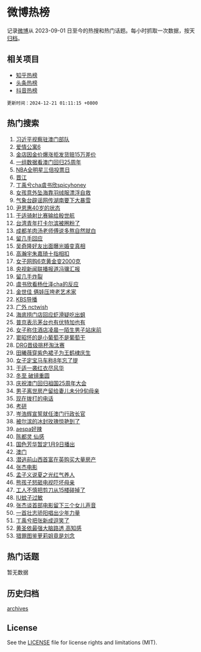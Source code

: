 # 微博热榜

记录[微博](https://www.weibo.com)从 2023-09-01 日至今的热搜和热门话题。每小时抓取一次数据，按天[归档](archives)。

## 相关项目

- [知乎热榜](https://github.com/hotarchive/zhihu)
- [头条热榜](https://github.com/hotarchive/toutiao)
- [抖音热榜](https://github.com/hotarchive/douyin)


`更新时间：2024-12-21 01:11:15 +0800`

## 热门搜索

1. [习近平视察驻澳门部队](https://m.weibo.cn/search?containerid=100103type%3D1%26t%3D10%26q%3D%23%E4%B9%A0%E8%BF%91%E5%B9%B3%E8%A7%86%E5%AF%9F%E9%A9%BB%E6%BE%B3%E9%97%A8%E9%83%A8%E9%98%9F%23&stream_entry_id=51&isnewpage=1&extparam=seat%3D1%26dgr%3D0%26filter_type%3Drealtimehot%26stream_entry_id%3D51%26c_type%3D51%26pos%3D0%26cate%3D10103%26q%3D%2523%25E4%25B9%25A0%25E8%25BF%2591%25E5%25B9%25B3%25E8%25A7%2586%25E5%25AF%259F%25E9%25A9%25BB%25E6%25BE%25B3%25E9%2597%25A8%25E9%2583%25A8%25E9%2598%259F%2523%26display_time%3D1734714674%26pre_seqid%3D17347146739810368585684)
1. [爱情公寓6](https://m.weibo.cn/search?containerid=100103type%3D1%26t%3D10%26q%3D%E7%88%B1%E6%83%85%E5%85%AC%E5%AF%936&stream_entry_id=31&isnewpage=1&extparam=seat%3D1%26stream_entry_id%3D31%26band_rank%3D1%26flag%3D2%26q%3D%25E7%2588%25B1%25E6%2583%2585%25E5%2585%25AC%25E5%25AF%25936%26dgr%3D0%26filter_type%3Drealtimehot%26c_type%3D31%26pos%3D0%26cate%3D5001%26realpos%3D1%26lcate%3D5001%26display_time%3D1734714674%26pre_seqid%3D17347146739810368585684)
1. [金店因金价爆涨拒发货赔15万差价](https://m.weibo.cn/search?containerid=100103type%3D1%26t%3D10%26q%3D%23%E9%87%91%E5%BA%97%E5%9B%A0%E9%87%91%E4%BB%B7%E7%88%86%E6%B6%A8%E6%8B%92%E5%8F%91%E8%B4%A7%E8%B5%9415%E4%B8%87%E5%B7%AE%E4%BB%B7%23&stream_entry_id=31&isnewpage=1&extparam=seat%3D1%26stream_entry_id%3D31%26band_rank%3D2%26flag%3D1%26q%3D%2523%25E9%2587%2591%25E5%25BA%2597%25E5%259B%25A0%25E9%2587%2591%25E4%25BB%25B7%25E7%2588%2586%25E6%25B6%25A8%25E6%258B%2592%25E5%258F%2591%25E8%25B4%25A7%25E8%25B5%259415%25E4%25B8%2587%25E5%25B7%25AE%25E4%25BB%25B7%2523%26dgr%3D0%26filter_type%3Drealtimehot%26c_type%3D31%26pos%3D1%26cate%3D5001%26realpos%3D2%26lcate%3D5001%26display_time%3D1734714674%26pre_seqid%3D17347146739810368585684)
1. [一组数据看澳门回归25周年](https://m.weibo.cn/search?containerid=100103type%3D1%26t%3D10%26q%3D%23%E4%B8%80%E7%BB%84%E6%95%B0%E6%8D%AE%E7%9C%8B%E6%BE%B3%E9%97%A8%E5%9B%9E%E5%BD%9225%E5%91%A8%E5%B9%B4%23&stream_entry_id=31&isnewpage=1&extparam=seat%3D1%26stream_entry_id%3D31%26band_rank%3D3%26flag%3D0%26q%3D%2523%25E4%25B8%2580%25E7%25BB%2584%25E6%2595%25B0%25E6%258D%25AE%25E7%259C%258B%25E6%25BE%25B3%25E9%2597%25A8%25E5%259B%259E%25E5%25BD%259225%25E5%2591%25A8%25E5%25B9%25B4%2523%26dgr%3D0%26filter_type%3Drealtimehot%26c_type%3D31%26pos%3D2%26cate%3D5001%26realpos%3D3%26lcate%3D5001%26display_time%3D1734714674%26pre_seqid%3D17347146739810368585684)
1. [NBA全明星三倍投票日](https://m.weibo.cn/search?containerid=100103type%3D1%26t%3D10%26q%3D%23NBA%E5%85%A8%E6%98%8E%E6%98%9F%E4%B8%89%E5%80%8D%E6%8A%95%E7%A5%A8%E6%97%A5%23&stream_entry_id=31&isnewpage=1&extparam=seat%3D1%26stream_entry_id%3D31%26band_rank%3D4%26topic_ad%3D1%26q%3D%2523NBA%25E5%2585%25A8%25E6%2598%258E%25E6%2598%259F%25E4%25B8%2589%25E5%2580%258D%25E6%258A%2595%25E7%25A5%25A8%25E6%2597%25A5%2523%26dgr%3D0%26filter_type%3Drealtimehot%26adid%3D269345%26c_type%3D31%26pos%3D3%26lcate%3D5001%26cate%3D5001%26is_ad_pos%3D1%26display_time%3D1734714674%26pre_seqid%3D17347146739810368585684)
1. [晋江](https://m.weibo.cn/search?containerid=100103type%3D1%26t%3D10%26q%3D%E6%99%8B%E6%B1%9F&stream_entry_id=31&isnewpage=1&extparam=seat%3D1%26stream_entry_id%3D31%26band_rank%3D4%26flag%3D16%26q%3D%25E6%2599%258B%25E6%25B1%259F%26dgr%3D0%26filter_type%3Drealtimehot%26c_type%3D31%26pos%3D4%26cate%3D5001%26realpos%3D4%26lcate%3D5001%26display_time%3D1734714674%26pre_seqid%3D17347146739810368585684)
1. [丁禹兮cha虞书欣spicyhoney](https://m.weibo.cn/search?containerid=100103type%3D1%26t%3D10%26q%3D%23%E4%B8%81%E7%A6%B9%E5%85%AEcha%E8%99%9E%E4%B9%A6%E6%AC%A3spicyhoney%23&stream_entry_id=31&isnewpage=1&extparam=seat%3D1%26stream_entry_id%3D31%26band_rank%3D5%26flag%3D16%26q%3D%2523%25E4%25B8%2581%25E7%25A6%25B9%25E5%2585%25AEcha%25E8%2599%259E%25E4%25B9%25A6%25E6%25AC%25A3spicyhoney%2523%26dgr%3D0%26filter_type%3Drealtimehot%26c_type%3D31%26pos%3D5%26cate%3D5001%26realpos%3D5%26lcate%3D5001%26display_time%3D1734714674%26pre_seqid%3D17347146739810368585684)
1. [女孩意外坠海靠羽绒服漂浮自救](https://m.weibo.cn/search?containerid=100103type%3D1%26t%3D10%26q%3D%23%E5%A5%B3%E5%AD%A9%E6%84%8F%E5%A4%96%E5%9D%A0%E6%B5%B7%E9%9D%A0%E7%BE%BD%E7%BB%92%E6%9C%8D%E6%BC%82%E6%B5%AE%E8%87%AA%E6%95%91%23&stream_entry_id=31&isnewpage=1&extparam=seat%3D1%26stream_entry_id%3D31%26band_rank%3D6%26flag%3D0%26q%3D%2523%25E5%25A5%25B3%25E5%25AD%25A9%25E6%2584%258F%25E5%25A4%2596%25E5%259D%25A0%25E6%25B5%25B7%25E9%259D%25A0%25E7%25BE%25BD%25E7%25BB%2592%25E6%259C%258D%25E6%25BC%2582%25E6%25B5%25AE%25E8%2587%25AA%25E6%2595%2591%2523%26dgr%3D0%26filter_type%3Drealtimehot%26c_type%3D31%26pos%3D6%26cate%3D5001%26realpos%3D6%26lcate%3D5001%26display_time%3D1734714674%26pre_seqid%3D17347146739810368585684)
1. [气象台辟谣网传湖南要下大暴雪](https://m.weibo.cn/search?containerid=100103type%3D1%26t%3D10%26q%3D%23%E6%B0%94%E8%B1%A1%E5%8F%B0%E8%BE%9F%E8%B0%A3%E7%BD%91%E4%BC%A0%E6%B9%96%E5%8D%97%E8%A6%81%E4%B8%8B%E5%A4%A7%E6%9A%B4%E9%9B%AA%23&stream_entry_id=31&isnewpage=1&extparam=seat%3D1%26stream_entry_id%3D31%26band_rank%3D7%26is_ad_pos%3D1%26dgr%3D0%26filter_type%3Drealtimehot%26adid%3D269472%26c_type%3D31%26pos%3D7%26lcate%3D5001%26cate%3D5001%26q%3D%2523%25E6%25B0%2594%25E8%25B1%25A1%25E5%258F%25B0%25E8%25BE%259F%25E8%25B0%25A3%25E7%25BD%2591%25E4%25BC%25A0%25E6%25B9%2596%25E5%258D%2597%25E8%25A6%2581%25E4%25B8%258B%25E5%25A4%25A7%25E6%259A%25B4%25E9%259B%25AA%2523%26display_time%3D1734714674%26pre_seqid%3D17347146739810368585684)
1. [尹恩惠40岁的状态](https://m.weibo.cn/search?containerid=100103type%3D1%26t%3D10%26q%3D%23%E5%B0%B9%E6%81%A9%E6%83%A040%E5%B2%81%E7%9A%84%E7%8A%B6%E6%80%81%23&stream_entry_id=31&isnewpage=1&extparam=seat%3D1%26stream_entry_id%3D31%26band_rank%3D7%26flag%3D2%26q%3D%2523%25E5%25B0%25B9%25E6%2581%25A9%25E6%2583%25A040%25E5%25B2%2581%25E7%259A%2584%25E7%258A%25B6%25E6%2580%2581%2523%26dgr%3D0%26filter_type%3Drealtimehot%26c_type%3D31%26pos%3D8%26cate%3D5001%26realpos%3D7%26lcate%3D5001%26display_time%3D1734714674%26pre_seqid%3D17347146739810368585684)
1. [于适骑射比赛输给殷世航](https://m.weibo.cn/search?containerid=100103type%3D1%26t%3D10%26q%3D%23%E4%BA%8E%E9%80%82%E9%AA%91%E5%B0%84%E6%AF%94%E8%B5%9B%E8%BE%93%E7%BB%99%E6%AE%B7%E4%B8%96%E8%88%AA%23&stream_entry_id=31&isnewpage=1&extparam=seat%3D1%26stream_entry_id%3D31%26band_rank%3D8%26flag%3D0%26q%3D%2523%25E4%25BA%258E%25E9%2580%2582%25E9%25AA%2591%25E5%25B0%2584%25E6%25AF%2594%25E8%25B5%259B%25E8%25BE%2593%25E7%25BB%2599%25E6%25AE%25B7%25E4%25B8%2596%25E8%2588%25AA%2523%26dgr%3D0%26filter_type%3Drealtimehot%26c_type%3D31%26pos%3D9%26cate%3D5001%26realpos%3D8%26lcate%3D5001%26display_time%3D1734714674%26pre_seqid%3D17347146739810368585684)
1. [台湾青年打卡尔滨被圈粉了](https://m.weibo.cn/search?containerid=100103type%3D1%26t%3D10%26q%3D%23%E5%8F%B0%E6%B9%BE%E9%9D%92%E5%B9%B4%E6%89%93%E5%8D%A1%E5%B0%94%E6%BB%A8%E8%A2%AB%E5%9C%88%E7%B2%89%E4%BA%86%23&stream_entry_id=31&isnewpage=1&extparam=seat%3D1%26stream_entry_id%3D31%26band_rank%3D9%26flag%3D1%26q%3D%2523%25E5%258F%25B0%25E6%25B9%25BE%25E9%259D%2592%25E5%25B9%25B4%25E6%2589%2593%25E5%258D%25A1%25E5%25B0%2594%25E6%25BB%25A8%25E8%25A2%25AB%25E5%259C%2588%25E7%25B2%2589%25E4%25BA%2586%2523%26dgr%3D0%26filter_type%3Drealtimehot%26c_type%3D31%26pos%3D10%26cate%3D5001%26realpos%3D9%26lcate%3D5001%26display_time%3D1734714674%26pre_seqid%3D17347146739810368585684)
1. [成都羊肉汤老师傅说多熬自然就白](https://m.weibo.cn/search?containerid=100103type%3D1%26t%3D10%26q%3D%23%E6%88%90%E9%83%BD%E7%BE%8A%E8%82%89%E6%B1%A4%E8%80%81%E5%B8%88%E5%82%85%E8%AF%B4%E5%A4%9A%E7%86%AC%E8%87%AA%E7%84%B6%E5%B0%B1%E7%99%BD%23&stream_entry_id=31&isnewpage=1&extparam=seat%3D1%26stream_entry_id%3D31%26band_rank%3D10%26flag%3D0%26q%3D%2523%25E6%2588%2590%25E9%2583%25BD%25E7%25BE%258A%25E8%2582%2589%25E6%25B1%25A4%25E8%2580%2581%25E5%25B8%2588%25E5%2582%2585%25E8%25AF%25B4%25E5%25A4%259A%25E7%2586%25AC%25E8%2587%25AA%25E7%2584%25B6%25E5%25B0%25B1%25E7%2599%25BD%2523%26dgr%3D0%26filter_type%3Drealtimehot%26c_type%3D31%26pos%3D11%26cate%3D5001%26realpos%3D10%26lcate%3D5001%26display_time%3D1734714674%26pre_seqid%3D17347146739810368585684)
1. [留几手回应](https://m.weibo.cn/search?containerid=100103type%3D1%26t%3D10%26q%3D%23%E7%95%99%E5%87%A0%E6%89%8B%E5%9B%9E%E5%BA%94%23&stream_entry_id=31&isnewpage=1&extparam=seat%3D1%26stream_entry_id%3D31%26band_rank%3D11%26flag%3D2%26q%3D%2523%25E7%2595%2599%25E5%2587%25A0%25E6%2589%258B%25E5%259B%259E%25E5%25BA%2594%2523%26dgr%3D0%26filter_type%3Drealtimehot%26c_type%3D31%26pos%3D12%26cate%3D5001%26realpos%3D11%26lcate%3D5001%26display_time%3D1734714674%26pre_seqid%3D17347146739810368585684)
1. [吴奇隆好友出面曝光婚变真相](https://m.weibo.cn/search?containerid=100103type%3D1%26t%3D10%26q%3D%23%E5%90%B4%E5%A5%87%E9%9A%86%E5%A5%BD%E5%8F%8B%E5%87%BA%E9%9D%A2%E6%9B%9D%E5%85%89%E5%A9%9A%E5%8F%98%E7%9C%9F%E7%9B%B8%23&stream_entry_id=31&isnewpage=1&extparam=seat%3D1%26stream_entry_id%3D31%26band_rank%3D12%26flag%3D2%26q%3D%2523%25E5%2590%25B4%25E5%25A5%2587%25E9%259A%2586%25E5%25A5%25BD%25E5%258F%258B%25E5%2587%25BA%25E9%259D%25A2%25E6%259B%259D%25E5%2585%2589%25E5%25A9%259A%25E5%258F%2598%25E7%259C%259F%25E7%259B%25B8%2523%26dgr%3D0%26filter_type%3Drealtimehot%26c_type%3D31%26pos%3D13%26cate%3D5001%26realpos%3D12%26lcate%3D5001%26display_time%3D1734714674%26pre_seqid%3D17347146739810368585684)
1. [高瀚宇朱嘉琦十指相扣](https://m.weibo.cn/search?containerid=100103type%3D1%26t%3D10%26q%3D%23%E9%AB%98%E7%80%9A%E5%AE%87%E6%9C%B1%E5%98%89%E7%90%A6%E5%8D%81%E6%8C%87%E7%9B%B8%E6%89%A3%23&stream_entry_id=31&isnewpage=1&extparam=seat%3D1%26stream_entry_id%3D31%26band_rank%3D13%26flag%3D2%26q%3D%2523%25E9%25AB%2598%25E7%2580%259A%25E5%25AE%2587%25E6%259C%25B1%25E5%2598%2589%25E7%2590%25A6%25E5%258D%2581%25E6%258C%2587%25E7%259B%25B8%25E6%2589%25A3%2523%26dgr%3D0%26filter_type%3Drealtimehot%26c_type%3D31%26pos%3D14%26cate%3D5001%26realpos%3D13%26lcate%3D5001%26display_time%3D1734714674%26pre_seqid%3D17347146739810368585684)
1. [女子网购6克黄金变2000克](https://m.weibo.cn/search?containerid=100103type%3D1%26t%3D10%26q%3D%23%E5%A5%B3%E5%AD%90%E7%BD%91%E8%B4%AD6%E5%85%8B%E9%BB%84%E9%87%91%E5%8F%982000%E5%85%8B%23&stream_entry_id=31&isnewpage=1&extparam=seat%3D1%26stream_entry_id%3D31%26band_rank%3D14%26flag%3D0%26q%3D%2523%25E5%25A5%25B3%25E5%25AD%2590%25E7%25BD%2591%25E8%25B4%25AD6%25E5%2585%258B%25E9%25BB%2584%25E9%2587%2591%25E5%258F%25982000%25E5%2585%258B%2523%26dgr%3D0%26filter_type%3Drealtimehot%26c_type%3D31%26pos%3D15%26cate%3D5001%26realpos%3D14%26lcate%3D5001%26display_time%3D1734714674%26pre_seqid%3D17347146739810368585684)
1. [央视新闻联播报道冯骥汇报](https://m.weibo.cn/search?containerid=100103type%3D1%26t%3D10%26q%3D%23%E5%A4%AE%E8%A7%86%E6%96%B0%E9%97%BB%E8%81%94%E6%92%AD%E6%8A%A5%E9%81%93%E5%86%AF%E9%AA%A5%E6%B1%87%E6%8A%A5%23&stream_entry_id=31&isnewpage=1&extparam=seat%3D1%26stream_entry_id%3D31%26band_rank%3D15%26flag%3D0%26q%3D%2523%25E5%25A4%25AE%25E8%25A7%2586%25E6%2596%25B0%25E9%2597%25BB%25E8%2581%2594%25E6%2592%25AD%25E6%258A%25A5%25E9%2581%2593%25E5%2586%25AF%25E9%25AA%25A5%25E6%25B1%2587%25E6%258A%25A5%2523%26dgr%3D0%26filter_type%3Drealtimehot%26c_type%3D31%26pos%3D16%26cate%3D5001%26realpos%3D15%26lcate%3D5001%26display_time%3D1734714674%26pre_seqid%3D17347146739810368585684)
1. [留几手炸裂](https://m.weibo.cn/search?containerid=100103type%3D1%26t%3D10%26q%3D%23%E7%95%99%E5%87%A0%E6%89%8B%E7%82%B8%E8%A3%82%23&stream_entry_id=31&isnewpage=1&extparam=seat%3D1%26stream_entry_id%3D31%26band_rank%3D16%26flag%3D2%26q%3D%2523%25E7%2595%2599%25E5%2587%25A0%25E6%2589%258B%25E7%2582%25B8%25E8%25A3%2582%2523%26dgr%3D0%26filter_type%3Drealtimehot%26c_type%3D31%26pos%3D17%26cate%3D5001%26realpos%3D16%26lcate%3D5001%26display_time%3D1734714674%26pre_seqid%3D17347146739810368585684)
1. [虞书欣看杨仕泽cha的反应](https://m.weibo.cn/search?containerid=100103type%3D1%26t%3D10%26q%3D%23%E8%99%9E%E4%B9%A6%E6%AC%A3%E7%9C%8B%E6%9D%A8%E4%BB%95%E6%B3%BDcha%E7%9A%84%E5%8F%8D%E5%BA%94%23&stream_entry_id=31&isnewpage=1&extparam=seat%3D1%26stream_entry_id%3D31%26band_rank%3D17%26flag%3D0%26q%3D%2523%25E8%2599%259E%25E4%25B9%25A6%25E6%25AC%25A3%25E7%259C%258B%25E6%259D%25A8%25E4%25BB%2595%25E6%25B3%25BDcha%25E7%259A%2584%25E5%258F%258D%25E5%25BA%2594%2523%26dgr%3D0%26filter_type%3Drealtimehot%26c_type%3D31%26pos%3D18%26cate%3D5001%26realpos%3D17%26lcate%3D5001%26display_time%3D1734714674%26pre_seqid%3D17347146739810368585684)
1. [金世佳 俩娃压垮老艺术家](https://m.weibo.cn/search?containerid=100103type%3D1%26t%3D10%26q%3D%E9%87%91%E4%B8%96%E4%BD%B3+%E4%BF%A9%E5%A8%83%E5%8E%8B%E5%9E%AE%E8%80%81%E8%89%BA%E6%9C%AF%E5%AE%B6&stream_entry_id=31&isnewpage=1&extparam=seat%3D1%26stream_entry_id%3D31%26band_rank%3D18%26flag%3D2%26q%3D%25E9%2587%2591%25E4%25B8%2596%25E4%25BD%25B3%2520%25E4%25BF%25A9%25E5%25A8%2583%25E5%258E%258B%25E5%259E%25AE%25E8%2580%2581%25E8%2589%25BA%25E6%259C%25AF%25E5%25AE%25B6%26dgr%3D0%26filter_type%3Drealtimehot%26c_type%3D31%26pos%3D19%26cate%3D5001%26realpos%3D18%26lcate%3D5001%26display_time%3D1734714674%26pre_seqid%3D17347146739810368585684)
1. [KBS导播](https://m.weibo.cn/search?containerid=100103type%3D1%26t%3D10%26q%3DKBS%E5%AF%BC%E6%92%AD&stream_entry_id=31&isnewpage=1&extparam=seat%3D1%26stream_entry_id%3D31%26band_rank%3D19%26flag%3D1%26q%3DKBS%25E5%25AF%25BC%25E6%2592%25AD%26dgr%3D0%26filter_type%3Drealtimehot%26c_type%3D31%26pos%3D20%26cate%3D5001%26realpos%3D19%26lcate%3D5001%26display_time%3D1734714674%26pre_seqid%3D17347146739810368585684)
1. [广外 nctwish](https://m.weibo.cn/search?containerid=100103type%3D1%26t%3D10%26q%3D%E5%B9%BF%E5%A4%96+nctwish&stream_entry_id=31&isnewpage=1&extparam=seat%3D1%26stream_entry_id%3D31%26band_rank%3D20%26flag%3D0%26q%3D%25E5%25B9%25BF%25E5%25A4%2596%2520nctwish%26dgr%3D0%26filter_type%3Drealtimehot%26c_type%3D31%26pos%3D21%26cate%3D5001%26realpos%3D20%26lcate%3D5001%26display_time%3D1734714674%26pre_seqid%3D17347146739810368585684)
1. [海底捞门店回应虾滑疑吃出蛆](https://m.weibo.cn/search?containerid=100103type%3D1%26t%3D10%26q%3D%23%E6%B5%B7%E5%BA%95%E6%8D%9E%E9%97%A8%E5%BA%97%E5%9B%9E%E5%BA%94%E8%99%BE%E6%BB%91%E7%96%91%E5%90%83%E5%87%BA%E8%9B%86%23&stream_entry_id=31&isnewpage=1&extparam=seat%3D1%26stream_entry_id%3D31%26band_rank%3D21%26flag%3D1%26q%3D%2523%25E6%25B5%25B7%25E5%25BA%2595%25E6%258D%259E%25E9%2597%25A8%25E5%25BA%2597%25E5%259B%259E%25E5%25BA%2594%25E8%2599%25BE%25E6%25BB%2591%25E7%2596%2591%25E5%2590%2583%25E5%2587%25BA%25E8%259B%2586%2523%26dgr%3D0%26filter_type%3Drealtimehot%26c_type%3D31%26pos%3D22%26cate%3D5001%26realpos%3D21%26lcate%3D5001%26display_time%3D1734714674%26pre_seqid%3D17347146739810368585684)
1. [普京表示茅台也有伏特加也有](https://m.weibo.cn/search?containerid=100103type%3D1%26t%3D10%26q%3D%23%E6%99%AE%E4%BA%AC%E8%A1%A8%E7%A4%BA%E8%8C%85%E5%8F%B0%E4%B9%9F%E6%9C%89%E4%BC%8F%E7%89%B9%E5%8A%A0%E4%B9%9F%E6%9C%89%23&stream_entry_id=31&isnewpage=1&extparam=seat%3D1%26stream_entry_id%3D31%26band_rank%3D22%26flag%3D0%26q%3D%2523%25E6%2599%25AE%25E4%25BA%25AC%25E8%25A1%25A8%25E7%25A4%25BA%25E8%258C%2585%25E5%258F%25B0%25E4%25B9%259F%25E6%259C%2589%25E4%25BC%258F%25E7%2589%25B9%25E5%258A%25A0%25E4%25B9%259F%25E6%259C%2589%2523%26dgr%3D0%26filter_type%3Drealtimehot%26c_type%3D31%26pos%3D23%26cate%3D5001%26realpos%3D22%26lcate%3D5001%26display_time%3D1734714674%26pre_seqid%3D17347146739810368585684)
1. [女子称住酒店凌晨一陌生男子站床前](https://m.weibo.cn/search?containerid=100103type%3D1%26t%3D10%26q%3D%23%E5%A5%B3%E5%AD%90%E7%A7%B0%E4%BD%8F%E9%85%92%E5%BA%97%E5%87%8C%E6%99%A8%E4%B8%80%E9%99%8C%E7%94%9F%E7%94%B7%E5%AD%90%E7%AB%99%E5%BA%8A%E5%89%8D%23&stream_entry_id=31&isnewpage=1&extparam=seat%3D1%26stream_entry_id%3D31%26band_rank%3D23%26flag%3D1%26q%3D%2523%25E5%25A5%25B3%25E5%25AD%2590%25E7%25A7%25B0%25E4%25BD%258F%25E9%2585%2592%25E5%25BA%2597%25E5%2587%258C%25E6%2599%25A8%25E4%25B8%2580%25E9%2599%258C%25E7%2594%259F%25E7%2594%25B7%25E5%25AD%2590%25E7%25AB%2599%25E5%25BA%258A%25E5%2589%258D%2523%26dgr%3D0%26filter_type%3Drealtimehot%26c_type%3D31%26pos%3D24%26cate%3D5001%26realpos%3D23%26lcate%3D5001%26display_time%3D1734714674%26pre_seqid%3D17347146739810368585684)
1. [窦昭怀的是小葡萄不是葡萄干](https://m.weibo.cn/search?containerid=100103type%3D1%26t%3D10%26q%3D%E7%AA%A6%E6%98%AD%E6%80%80%E7%9A%84%E6%98%AF%E5%B0%8F%E8%91%A1%E8%90%84%E4%B8%8D%E6%98%AF%E8%91%A1%E8%90%84%E5%B9%B2&stream_entry_id=31&isnewpage=1&extparam=seat%3D1%26stream_entry_id%3D31%26band_rank%3D24%26flag%3D0%26q%3D%25E7%25AA%25A6%25E6%2598%25AD%25E6%2580%2580%25E7%259A%2584%25E6%2598%25AF%25E5%25B0%258F%25E8%2591%25A1%25E8%2590%2584%25E4%25B8%258D%25E6%2598%25AF%25E8%2591%25A1%25E8%2590%2584%25E5%25B9%25B2%26dgr%3D0%26filter_type%3Drealtimehot%26c_type%3D31%26pos%3D25%26cate%3D5001%26realpos%3D24%26lcate%3D5001%26display_time%3D1734714674%26pre_seqid%3D17347146739810368585684)
1. [DRG晋级挑杯淘汰赛](https://m.weibo.cn/search?containerid=100103type%3D1%26t%3D10%26q%3D%23DRG%E6%99%8B%E7%BA%A7%E6%8C%91%E6%9D%AF%E6%B7%98%E6%B1%B0%E8%B5%9B%23&stream_entry_id=31&isnewpage=1&extparam=seat%3D1%26stream_entry_id%3D31%26band_rank%3D25%26flag%3D1%26q%3D%2523DRG%25E6%2599%258B%25E7%25BA%25A7%25E6%258C%2591%25E6%259D%25AF%25E6%25B7%2598%25E6%25B1%25B0%25E8%25B5%259B%2523%26dgr%3D0%26filter_type%3Drealtimehot%26c_type%3D31%26pos%3D26%26cate%3D5001%26realpos%3D25%26lcate%3D5001%26display_time%3D1734714674%26pre_seqid%3D17347146739810368585684)
1. [田曦薇穿紫色裙子为王鹤棣庆生](https://m.weibo.cn/search?containerid=100103type%3D1%26t%3D10%26q%3D%23%E7%94%B0%E6%9B%A6%E8%96%87%E7%A9%BF%E7%B4%AB%E8%89%B2%E8%A3%99%E5%AD%90%E4%B8%BA%E7%8E%8B%E9%B9%A4%E6%A3%A3%E5%BA%86%E7%94%9F%23&stream_entry_id=31&isnewpage=1&extparam=seat%3D1%26stream_entry_id%3D31%26band_rank%3D26%26flag%3D0%26q%3D%2523%25E7%2594%25B0%25E6%259B%25A6%25E8%2596%2587%25E7%25A9%25BF%25E7%25B4%25AB%25E8%2589%25B2%25E8%25A3%2599%25E5%25AD%2590%25E4%25B8%25BA%25E7%258E%258B%25E9%25B9%25A4%25E6%25A3%25A3%25E5%25BA%2586%25E7%2594%259F%2523%26dgr%3D0%26filter_type%3Drealtimehot%26c_type%3D31%26pos%3D27%26cate%3D5001%26realpos%3D26%26lcate%3D5001%26display_time%3D1734714674%26pre_seqid%3D17347146739810368585684)
1. [女子定宝马车称8年忘了提](https://m.weibo.cn/search?containerid=100103type%3D1%26t%3D10%26q%3D%23%E5%A5%B3%E5%AD%90%E5%AE%9A%E5%AE%9D%E9%A9%AC%E8%BD%A6%E7%A7%B08%E5%B9%B4%E5%BF%98%E4%BA%86%E6%8F%90%23&stream_entry_id=31&isnewpage=1&extparam=seat%3D1%26stream_entry_id%3D31%26band_rank%3D27%26flag%3D0%26q%3D%2523%25E5%25A5%25B3%25E5%25AD%2590%25E5%25AE%259A%25E5%25AE%259D%25E9%25A9%25AC%25E8%25BD%25A6%25E7%25A7%25B08%25E5%25B9%25B4%25E5%25BF%2598%25E4%25BA%2586%25E6%258F%2590%2523%26dgr%3D0%26filter_type%3Drealtimehot%26c_type%3D31%26pos%3D28%26cate%3D5001%26realpos%3D27%26lcate%3D5001%26display_time%3D1734714674%26pre_seqid%3D17347146739810368585684)
1. [于适一袭红衣尽风华](https://m.weibo.cn/search?containerid=100103type%3D1%26t%3D10%26q%3D%23%E4%BA%8E%E9%80%82%E4%B8%80%E8%A2%AD%E7%BA%A2%E8%A1%A3%E5%B0%BD%E9%A3%8E%E5%8D%8E%23&stream_entry_id=31&isnewpage=1&extparam=seat%3D1%26stream_entry_id%3D31%26band_rank%3D28%26flag%3D0%26q%3D%2523%25E4%25BA%258E%25E9%2580%2582%25E4%25B8%2580%25E8%25A2%25AD%25E7%25BA%25A2%25E8%25A1%25A3%25E5%25B0%25BD%25E9%25A3%258E%25E5%258D%258E%2523%26dgr%3D0%26filter_type%3Drealtimehot%26c_type%3D31%26pos%3D29%26cate%3D5001%26realpos%3D28%26lcate%3D5001%26display_time%3D1734714674%26pre_seqid%3D17347146739810368585684)
1. [冬至 破镜重圆](https://m.weibo.cn/search?containerid=100103type%3D1%26t%3D10%26q%3D%E5%86%AC%E8%87%B3+%E7%A0%B4%E9%95%9C%E9%87%8D%E5%9C%86&stream_entry_id=31&isnewpage=1&extparam=seat%3D1%26stream_entry_id%3D31%26band_rank%3D29%26flag%3D0%26q%3D%25E5%2586%25AC%25E8%2587%25B3%2520%25E7%25A0%25B4%25E9%2595%259C%25E9%2587%258D%25E5%259C%2586%26dgr%3D0%26filter_type%3Drealtimehot%26c_type%3D31%26pos%3D30%26cate%3D5001%26realpos%3D29%26lcate%3D5001%26display_time%3D1734714674%26pre_seqid%3D17347146739810368585684)
1. [庆祝澳门回归祖国25周年大会](https://m.weibo.cn/search?containerid=100103type%3D1%26t%3D10%26q%3D%23%E5%BA%86%E7%A5%9D%E6%BE%B3%E9%97%A8%E5%9B%9E%E5%BD%92%E7%A5%96%E5%9B%BD25%E5%91%A8%E5%B9%B4%E5%A4%A7%E4%BC%9A%23&stream_entry_id=31&isnewpage=1&extparam=seat%3D1%26stream_entry_id%3D31%26band_rank%3D30%26flag%3D0%26q%3D%2523%25E5%25BA%2586%25E7%25A5%259D%25E6%25BE%25B3%25E9%2597%25A8%25E5%259B%259E%25E5%25BD%2592%25E7%25A5%2596%25E5%259B%25BD25%25E5%2591%25A8%25E5%25B9%25B4%25E5%25A4%25A7%25E4%25BC%259A%2523%26dgr%3D0%26filter_type%3Drealtimehot%26c_type%3D31%26pos%3D31%26cate%3D5001%26realpos%3D30%26lcate%3D5001%26display_time%3D1734714674%26pre_seqid%3D17347146739810368585684)
1. [男子离世房产留给妻儿未分9旬母亲](https://m.weibo.cn/search?containerid=100103type%3D1%26t%3D10%26q%3D%23%E7%94%B7%E5%AD%90%E7%A6%BB%E4%B8%96%E6%88%BF%E4%BA%A7%E7%95%99%E7%BB%99%E5%A6%BB%E5%84%BF%E6%9C%AA%E5%88%869%E6%97%AC%E6%AF%8D%E4%BA%B2%23&stream_entry_id=31&isnewpage=1&extparam=seat%3D1%26stream_entry_id%3D31%26band_rank%3D31%26flag%3D1%26q%3D%2523%25E7%2594%25B7%25E5%25AD%2590%25E7%25A6%25BB%25E4%25B8%2596%25E6%2588%25BF%25E4%25BA%25A7%25E7%2595%2599%25E7%25BB%2599%25E5%25A6%25BB%25E5%2584%25BF%25E6%259C%25AA%25E5%2588%25869%25E6%2597%25AC%25E6%25AF%258D%25E4%25BA%25B2%2523%26dgr%3D0%26filter_type%3Drealtimehot%26c_type%3D31%26pos%3D32%26cate%3D5001%26realpos%3D31%26lcate%3D5001%26display_time%3D1734714674%26pre_seqid%3D17347146739810368585684)
1. [现在拨打的电话](https://m.weibo.cn/search?containerid=100103type%3D1%26t%3D10%26q%3D%E7%8E%B0%E5%9C%A8%E6%8B%A8%E6%89%93%E7%9A%84%E7%94%B5%E8%AF%9D&stream_entry_id=31&isnewpage=1&extparam=seat%3D1%26stream_entry_id%3D31%26band_rank%3D32%26flag%3D0%26q%3D%25E7%258E%25B0%25E5%259C%25A8%25E6%258B%25A8%25E6%2589%2593%25E7%259A%2584%25E7%2594%25B5%25E8%25AF%259D%26dgr%3D0%26filter_type%3Drealtimehot%26c_type%3D31%26pos%3D33%26cate%3D5001%26realpos%3D32%26lcate%3D5001%26display_time%3D1734714674%26pre_seqid%3D17347146739810368585684)
1. [考研](https://m.weibo.cn/search?containerid=100103type%3D1%26t%3D10%26q%3D%E8%80%83%E7%A0%94&stream_entry_id=31&isnewpage=1&extparam=seat%3D1%26stream_entry_id%3D31%26band_rank%3D33%26flag%3D0%26q%3D%25E8%2580%2583%25E7%25A0%2594%26dgr%3D0%26filter_type%3Drealtimehot%26c_type%3D31%26pos%3D34%26cate%3D5001%26realpos%3D33%26lcate%3D5001%26display_time%3D1734714674%26pre_seqid%3D17347146739810368585684)
1. [岑浩辉宣誓就任澳门行政长官](https://m.weibo.cn/search?containerid=100103type%3D1%26t%3D10%26q%3D%23%E5%B2%91%E6%B5%A9%E8%BE%89%E5%AE%A3%E8%AA%93%E5%B0%B1%E4%BB%BB%E6%BE%B3%E9%97%A8%E8%A1%8C%E6%94%BF%E9%95%BF%E5%AE%98%23&stream_entry_id=31&isnewpage=1&extparam=seat%3D1%26stream_entry_id%3D31%26band_rank%3D34%26flag%3D0%26q%3D%2523%25E5%25B2%2591%25E6%25B5%25A9%25E8%25BE%2589%25E5%25AE%25A3%25E8%25AA%2593%25E5%25B0%25B1%25E4%25BB%25BB%25E6%25BE%25B3%25E9%2597%25A8%25E8%25A1%258C%25E6%2594%25BF%25E9%2595%25BF%25E5%25AE%2598%2523%26dgr%3D0%26filter_type%3Drealtimehot%26c_type%3D31%26pos%3D35%26cate%3D5001%26realpos%3D34%26lcate%3D5001%26display_time%3D1734714674%26pre_seqid%3D17347146739810368585684)
1. [被尔滨的冰封玫瑰惊艳到了](https://m.weibo.cn/search?containerid=100103type%3D1%26t%3D10%26q%3D%23%E8%A2%AB%E5%B0%94%E6%BB%A8%E7%9A%84%E5%86%B0%E5%B0%81%E7%8E%AB%E7%91%B0%E6%83%8A%E8%89%B3%E5%88%B0%E4%BA%86%23&stream_entry_id=31&isnewpage=1&extparam=seat%3D1%26stream_entry_id%3D31%26band_rank%3D35%26flag%3D0%26q%3D%2523%25E8%25A2%25AB%25E5%25B0%2594%25E6%25BB%25A8%25E7%259A%2584%25E5%2586%25B0%25E5%25B0%2581%25E7%258E%25AB%25E7%2591%25B0%25E6%2583%258A%25E8%2589%25B3%25E5%2588%25B0%25E4%25BA%2586%2523%26dgr%3D0%26filter_type%3Drealtimehot%26c_type%3D31%26pos%3D36%26cate%3D5001%26realpos%3D35%26lcate%3D5001%26display_time%3D1734714674%26pre_seqid%3D17347146739810368585684)
1. [aespa好辣](https://m.weibo.cn/search?containerid=100103type%3D1%26t%3D10%26q%3Daespa%E5%A5%BD%E8%BE%A3&stream_entry_id=31&isnewpage=1&extparam=seat%3D1%26stream_entry_id%3D31%26band_rank%3D36%26flag%3D0%26q%3Daespa%25E5%25A5%25BD%25E8%25BE%25A3%26dgr%3D0%26filter_type%3Drealtimehot%26c_type%3D31%26pos%3D37%26cate%3D5001%26realpos%3D36%26lcate%3D5001%26display_time%3D1734714674%26pre_seqid%3D17347146739810368585684)
1. [陈都灵 仙感](https://m.weibo.cn/search?containerid=100103type%3D1%26t%3D10%26q%3D%E9%99%88%E9%83%BD%E7%81%B5+%E4%BB%99%E6%84%9F&stream_entry_id=31&isnewpage=1&extparam=seat%3D1%26stream_entry_id%3D31%26band_rank%3D37%26flag%3D0%26q%3D%25E9%2599%2588%25E9%2583%25BD%25E7%2581%25B5%2520%25E4%25BB%2599%25E6%2584%259F%26dgr%3D0%26filter_type%3Drealtimehot%26c_type%3D31%26pos%3D38%26cate%3D5001%26realpos%3D37%26lcate%3D5001%26display_time%3D1734714674%26pre_seqid%3D17347146739810368585684)
1. [国色芳华暂定1月9日播出](https://m.weibo.cn/search?containerid=100103type%3D1%26t%3D10%26q%3D%23%E5%9B%BD%E8%89%B2%E8%8A%B3%E5%8D%8E%E6%9A%82%E5%AE%9A1%E6%9C%889%E6%97%A5%E6%92%AD%E5%87%BA%23&stream_entry_id=31&isnewpage=1&extparam=seat%3D1%26stream_entry_id%3D31%26band_rank%3D38%26flag%3D0%26q%3D%2523%25E5%259B%25BD%25E8%2589%25B2%25E8%258A%25B3%25E5%258D%258E%25E6%259A%2582%25E5%25AE%259A1%25E6%259C%25889%25E6%2597%25A5%25E6%2592%25AD%25E5%2587%25BA%2523%26dgr%3D0%26filter_type%3Drealtimehot%26c_type%3D31%26pos%3D39%26cate%3D5001%26realpos%3D38%26lcate%3D5001%26display_time%3D1734714674%26pre_seqid%3D17347146739810368585684)
1. [澳门](https://m.weibo.cn/search?containerid=100103type%3D1%26t%3D10%26q%3D%E6%BE%B3%E9%97%A8&stream_entry_id=31&isnewpage=1&extparam=seat%3D1%26stream_entry_id%3D31%26band_rank%3D39%26flag%3D0%26q%3D%25E6%25BE%25B3%25E9%2597%25A8%26dgr%3D0%26filter_type%3Drealtimehot%26c_type%3D31%26pos%3D40%26cate%3D5001%26realpos%3D39%26lcate%3D5001%26display_time%3D1734714674%26pre_seqid%3D17347146739810368585684)
1. [潜逃前山西首富在英购买大量房产](https://m.weibo.cn/search?containerid=100103type%3D1%26t%3D10%26q%3D%23%E6%BD%9C%E9%80%83%E5%89%8D%E5%B1%B1%E8%A5%BF%E9%A6%96%E5%AF%8C%E5%9C%A8%E8%8B%B1%E8%B4%AD%E4%B9%B0%E5%A4%A7%E9%87%8F%E6%88%BF%E4%BA%A7%23&stream_entry_id=31&isnewpage=1&extparam=seat%3D1%26stream_entry_id%3D31%26band_rank%3D40%26flag%3D0%26q%3D%2523%25E6%25BD%259C%25E9%2580%2583%25E5%2589%258D%25E5%25B1%25B1%25E8%25A5%25BF%25E9%25A6%2596%25E5%25AF%258C%25E5%259C%25A8%25E8%258B%25B1%25E8%25B4%25AD%25E4%25B9%25B0%25E5%25A4%25A7%25E9%2587%258F%25E6%2588%25BF%25E4%25BA%25A7%2523%26dgr%3D0%26filter_type%3Drealtimehot%26c_type%3D31%26pos%3D41%26cate%3D5001%26realpos%3D40%26lcate%3D5001%26display_time%3D1734714674%26pre_seqid%3D17347146739810368585684)
1. [张杰电影](https://m.weibo.cn/search?containerid=100103type%3D1%26t%3D10%26q%3D%E5%BC%A0%E6%9D%B0%E7%94%B5%E5%BD%B1&stream_entry_id=31&isnewpage=1&extparam=seat%3D1%26stream_entry_id%3D31%26band_rank%3D41%26flag%3D0%26q%3D%25E5%25BC%25A0%25E6%259D%25B0%25E7%2594%25B5%25E5%25BD%25B1%26dgr%3D0%26filter_type%3Drealtimehot%26c_type%3D31%26pos%3D42%26cate%3D5001%26realpos%3D41%26lcate%3D5001%26display_time%3D1734714674%26pre_seqid%3D17347146739810368585684)
1. [孟子义说夏之光红气养人](https://m.weibo.cn/search?containerid=100103type%3D1%26t%3D10%26q%3D%E5%AD%9F%E5%AD%90%E4%B9%89%E8%AF%B4%E5%A4%8F%E4%B9%8B%E5%85%89%E7%BA%A2%E6%B0%94%E5%85%BB%E4%BA%BA&stream_entry_id=31&isnewpage=1&extparam=seat%3D1%26stream_entry_id%3D31%26band_rank%3D42%26flag%3D0%26q%3D%25E5%25AD%259F%25E5%25AD%2590%25E4%25B9%2589%25E8%25AF%25B4%25E5%25A4%258F%25E4%25B9%258B%25E5%2585%2589%25E7%25BA%25A2%25E6%25B0%2594%25E5%2585%25BB%25E4%25BA%25BA%26dgr%3D0%26filter_type%3Drealtimehot%26c_type%3D31%26pos%3D43%26cate%3D5001%26realpos%3D42%26lcate%3D5001%26display_time%3D1734714674%26pre_seqid%3D17347146739810368585684)
1. [熊孩子怒砸电视吓坏母亲](https://m.weibo.cn/search?containerid=100103type%3D1%26t%3D10%26q%3D%23%E7%86%8A%E5%AD%A9%E5%AD%90%E6%80%92%E7%A0%B8%E7%94%B5%E8%A7%86%E5%90%93%E5%9D%8F%E6%AF%8D%E4%BA%B2%23&stream_entry_id=31&isnewpage=1&extparam=seat%3D1%26stream_entry_id%3D31%26band_rank%3D43%26flag%3D1%26q%3D%2523%25E7%2586%258A%25E5%25AD%25A9%25E5%25AD%2590%25E6%2580%2592%25E7%25A0%25B8%25E7%2594%25B5%25E8%25A7%2586%25E5%2590%2593%25E5%259D%258F%25E6%25AF%258D%25E4%25BA%25B2%2523%26dgr%3D0%26filter_type%3Drealtimehot%26c_type%3D31%26pos%3D44%26cate%3D5001%26realpos%3D43%26lcate%3D5001%26display_time%3D1734714674%26pre_seqid%3D17347146739810368585684)
1. [工人不慎把剪刀从15楼碰掉了](https://m.weibo.cn/search?containerid=100103type%3D1%26t%3D10%26q%3D%23%E5%B7%A5%E4%BA%BA%E4%B8%8D%E6%85%8E%E6%8A%8A%E5%89%AA%E5%88%80%E4%BB%8E15%E6%A5%BC%E7%A2%B0%E6%8E%89%E4%BA%86%23&stream_entry_id=31&isnewpage=1&extparam=seat%3D1%26stream_entry_id%3D31%26band_rank%3D44%26flag%3D0%26q%3D%2523%25E5%25B7%25A5%25E4%25BA%25BA%25E4%25B8%258D%25E6%2585%258E%25E6%258A%258A%25E5%2589%25AA%25E5%2588%2580%25E4%25BB%258E15%25E6%25A5%25BC%25E7%25A2%25B0%25E6%258E%2589%25E4%25BA%2586%2523%26dgr%3D0%26filter_type%3Drealtimehot%26c_type%3D31%26pos%3D45%26cate%3D5001%26realpos%3D44%26lcate%3D5001%26display_time%3D1734714674%26pre_seqid%3D17347146739810368585684)
1. [IU蚊子过敏](https://m.weibo.cn/search?containerid=100103type%3D1%26t%3D10%26q%3D%23IU%E8%9A%8A%E5%AD%90%E8%BF%87%E6%95%8F%23&stream_entry_id=31&isnewpage=1&extparam=seat%3D1%26stream_entry_id%3D31%26band_rank%3D45%26flag%3D0%26q%3D%2523IU%25E8%259A%258A%25E5%25AD%2590%25E8%25BF%2587%25E6%2595%258F%2523%26dgr%3D0%26filter_type%3Drealtimehot%26c_type%3D31%26pos%3D46%26cate%3D5001%26realpos%3D45%26lcate%3D5001%26display_time%3D1734714674%26pre_seqid%3D17347146739810368585684)
1. [张杰谈首部电影留下三个女儿声音](https://m.weibo.cn/search?containerid=100103type%3D1%26t%3D10%26q%3D%23%E5%BC%A0%E6%9D%B0%E8%B0%88%E9%A6%96%E9%83%A8%E7%94%B5%E5%BD%B1%E7%95%99%E4%B8%8B%E4%B8%89%E4%B8%AA%E5%A5%B3%E5%84%BF%E5%A3%B0%E9%9F%B3%23&stream_entry_id=31&isnewpage=1&extparam=seat%3D1%26stream_entry_id%3D31%26band_rank%3D46%26flag%3D0%26q%3D%2523%25E5%25BC%25A0%25E6%259D%25B0%25E8%25B0%2588%25E9%25A6%2596%25E9%2583%25A8%25E7%2594%25B5%25E5%25BD%25B1%25E7%2595%2599%25E4%25B8%258B%25E4%25B8%2589%25E4%25B8%25AA%25E5%25A5%25B3%25E5%2584%25BF%25E5%25A3%25B0%25E9%259F%25B3%2523%26dgr%3D0%26filter_type%3Drealtimehot%26c_type%3D31%26pos%3D47%26cate%3D5001%26realpos%3D46%26lcate%3D5001%26display_time%3D1734714674%26pre_seqid%3D17347146739810368585684)
1. [一首壮志骄阳唱出少年力量](https://m.weibo.cn/search?containerid=100103type%3D1%26t%3D10%26q%3D%23%E4%B8%80%E9%A6%96%E5%A3%AE%E5%BF%97%E9%AA%84%E9%98%B3%E5%94%B1%E5%87%BA%E5%B0%91%E5%B9%B4%E5%8A%9B%E9%87%8F%23&stream_entry_id=31&isnewpage=1&extparam=seat%3D1%26stream_entry_id%3D31%26band_rank%3D47%26flag%3D0%26q%3D%2523%25E4%25B8%2580%25E9%25A6%2596%25E5%25A3%25AE%25E5%25BF%2597%25E9%25AA%2584%25E9%2598%25B3%25E5%2594%25B1%25E5%2587%25BA%25E5%25B0%2591%25E5%25B9%25B4%25E5%258A%259B%25E9%2587%258F%2523%26dgr%3D0%26filter_type%3Drealtimehot%26c_type%3D31%26pos%3D48%26cate%3D5001%26realpos%3D47%26lcate%3D5001%26display_time%3D1734714674%26pre_seqid%3D17347146739810368585684)
1. [丁禹兮把张新成逗笑了](https://m.weibo.cn/search?containerid=100103type%3D1%26t%3D10%26q%3D%23%E4%B8%81%E7%A6%B9%E5%85%AE%E6%8A%8A%E5%BC%A0%E6%96%B0%E6%88%90%E9%80%97%E7%AC%91%E4%BA%86%23&stream_entry_id=31&isnewpage=1&extparam=seat%3D1%26stream_entry_id%3D31%26band_rank%3D48%26flag%3D0%26q%3D%2523%25E4%25B8%2581%25E7%25A6%25B9%25E5%2585%25AE%25E6%258A%258A%25E5%25BC%25A0%25E6%2596%25B0%25E6%2588%2590%25E9%2580%2597%25E7%25AC%2591%25E4%25BA%2586%2523%26dgr%3D0%26filter_type%3Drealtimehot%26c_type%3D31%26pos%3D49%26cate%3D5001%26realpos%3D48%26lcate%3D5001%26display_time%3D1734714674%26pre_seqid%3D17347146739810368585684)
1. [黄圣依最强大脑路透 高知感](https://m.weibo.cn/search?containerid=100103type%3D1%26t%3D10%26q%3D%E9%BB%84%E5%9C%A3%E4%BE%9D%E6%9C%80%E5%BC%BA%E5%A4%A7%E8%84%91%E8%B7%AF%E9%80%8F+%E9%AB%98%E7%9F%A5%E6%84%9F&stream_entry_id=31&isnewpage=1&extparam=seat%3D1%26stream_entry_id%3D31%26band_rank%3D49%26flag%3D0%26q%3D%25E9%25BB%2584%25E5%259C%25A3%25E4%25BE%259D%25E6%259C%2580%25E5%25BC%25BA%25E5%25A4%25A7%25E8%2584%2591%25E8%25B7%25AF%25E9%2580%258F%2520%25E9%25AB%2598%25E7%259F%25A5%25E6%2584%259F%26dgr%3D0%26filter_type%3Drealtimehot%26c_type%3D31%26pos%3D50%26cate%3D5001%26realpos%3D49%26lcate%3D5001%26display_time%3D1734714674%26pre_seqid%3D17347146739810368585684)
1. [猎罪图鉴萝莉姐竟是刘念](https://m.weibo.cn/search?containerid=100103type%3D1%26t%3D10%26q%3D%E7%8C%8E%E7%BD%AA%E5%9B%BE%E9%89%B4%E8%90%9D%E8%8E%89%E5%A7%90%E7%AB%9F%E6%98%AF%E5%88%98%E5%BF%B5&stream_entry_id=31&isnewpage=1&extparam=seat%3D1%26stream_entry_id%3D31%26band_rank%3D50%26flag%3D0%26q%3D%25E7%258C%258E%25E7%25BD%25AA%25E5%259B%25BE%25E9%2589%25B4%25E8%2590%259D%25E8%258E%2589%25E5%25A7%2590%25E7%25AB%259F%25E6%2598%25AF%25E5%2588%2598%25E5%25BF%25B5%26dgr%3D0%26filter_type%3Drealtimehot%26c_type%3D31%26pos%3D51%26cate%3D5001%26realpos%3D50%26lcate%3D5001%26display_time%3D1734714674%26pre_seqid%3D17347146739810368585684)

## 热门话题

暂无数据

## 历史归档

[archives](archives)

## License

See the [LICENSE](LICENSE) file for license rights and limitations (MIT).
